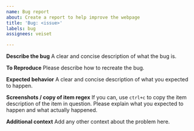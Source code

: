 ```yaml
---
name: Bug report
about: Create a report to help improve the webpage
title: 'Bug: <issue>'
labels: bug
assignees: veiset

---
```


**Describe the bug**
A clear and concise description of what the bug is.

**To Reproduce**
Please describe how to recreate the bug.

**Expected behavior**
A clear and concise description of what you expected to happen.

**Screenshots / copy of item regex**
If you can, use `ctrl+c` to copy the item description of the item in question. 
Please explain what you expected to happen and what actually happened.

**Additional context**
Add any other context about the problem here.

<regex>
